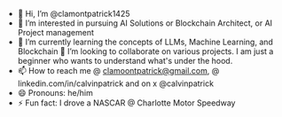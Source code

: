 - 👋 Hi, I’m @clamontpatrick1425
- 👀 I’m interested in pursuing AI Solutions or Blockchain Architect, or AI Project management
- 🌱 I’m currently learning the concepts of LLMs, Machine Learning, and Blockchain
💞️ I’m looking to collaborate on various projects. I am just a beginner who wants to understand what's under the hood.
- 📫 How to reach me @ clamoontpatrick@gmail.com, @ linkedin.com/in/calvinpatrick and on x @calvinpatrick 
- 😄 Pronouns: he/him
- ⚡ Fun fact: I drove a NASCAR  @ Charlotte Motor Speedway

<!---
clamontpatrick1425/clamontpatrick1425 is a ✨ special ✨ repository because its `README.md` (this file) appears on your GitHub profile.
You can click the Preview link to take a look at your changes.
--->
